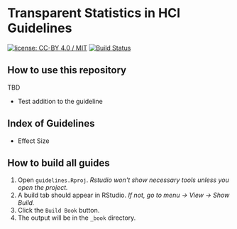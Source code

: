 # Transparent Statistics in HCI Guidelines
[![license: CC-BY 4.0 / MIT](https://img.shields.io/badge/license-CC--BY%204.0%20%2F%20MIT-blue.svg)](LICENSE.md)
[![Build Status](https://travis-ci.org/transparentstats/guidelines.svg?branch=master)](https://travis-ci.org/transparentstats/guidelines)


## How to use this repository

TBD

* Test addition to the guideline


## Index of Guidelines

* Effect Size


## How to build all guides

1. Open `guidelines.Rproj`. *Rstudio won't show necessary tools unless you open the project.*
1. A build tab should appear in RStudio. *If not, go to menu -> View -> Show Build.*
1. Click the `Build Book` button.
1. The output will be in the `_book` directory.